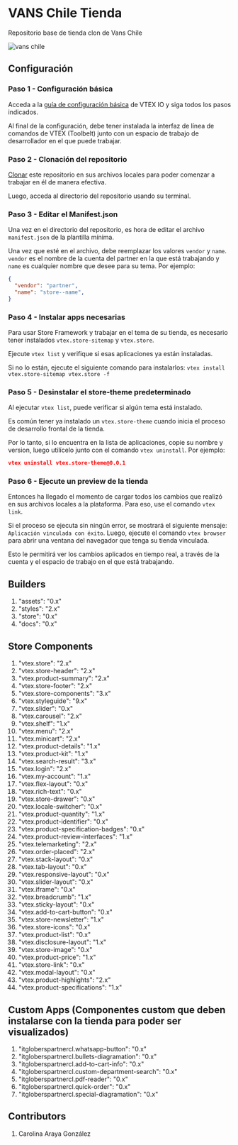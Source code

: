 # VANS Chile Tienda

Repositorio base de tienda clon de Vans Chile

![vans chile](https://user-images.githubusercontent.com/87923794/193928890-1896c3ad-da82-4ee3-aca8-1617e23a49ef.png)


## Configuración
### Paso 1 - Configuración básica

Acceda a la [guía de configuración básica](https://vtex.io/docs/getting-started/build-stores-with-store-framework/1) de VTEX IO y siga todos los pasos indicados.

Al final de la configuración, debe tener instalada la interfaz de línea de comandos de VTEX (Toolbelt) junto con un espacio de trabajo de desarrollador en el que puede trabajar.

### Paso 2 - Clonación del repositorio

[Clonar](https://help.github.com/en/github/creating-cloning-and-archiving-repositories/cloning-a-repository) este repositorio en sus archivos locales para poder comenzar a trabajar en él de manera efectiva.

Luego, acceda al directorio del repositorio usando su terminal.

### Paso 3 - Editar el Manifest.json

Una vez en el directorio del repositorio, es hora de editar el archivo `manifest.json` de la plantilla mínima.

Una vez que esté en el archivo, debe reemplazar los valores `vendor` y `name`. `vendor` es el nombre de la cuenta del partner en la que está trabajando y `name` es cualquier nombre que desee para su tema. Por ejemplo:

```json
{
  "vendor": "partner",
  "name": "store--name",
}
```

### Paso 4 - Instalar apps necesarias

Para usar Store Framework y trabajar en el tema de su tienda, es necesario tener instalados `vtex.store-sitemap` y `vtex.store`.

Ejecute `vtex list` y verifique si esas aplicaciones ya están instaladas.

Si no lo están, ejecute el siguiente comando para instalarlos: `vtex install vtex.store-sitemap vtex.store -f`

### Paso 5 - Desinstalar el store-theme predeterminado

Al ejecutar `vtex list`, puede verificar si algún tema está instalado.

Es común tener ya instalado un `vtex.store-theme` cuando inicia el proceso de desarrollo frontal de la tienda.

Por lo tanto, si lo encuentra en la lista de aplicaciones, copie su nombre y version, luego utilícelo junto con el comando `vtex uninstall`. Por ejemplo:

```json
vtex uninstall vtex.store-theme@0.0.1
```

### Paso 6 - Ejecute un preview de la tienda

Entonces ha llegado el momento de cargar todos los cambios que realizó en sus archivos locales a la plataforma. Para eso, use el comando `vtex link`.

Si el proceso se ejecuta sin ningún error, se mostrará el siguiente mensaje: `Aplicación vinculada con éxito`. Luego, ejecute el comando `vtex browser` para abrir una ventana del navegador que tenga su tienda vinculada.

Esto le permitirá ver los cambios aplicados en tiempo real, a través de la cuenta y el espacio de trabajo en el que está trabajando.

## Builders
1. "assets": "0.x"
2. "styles": "2.x"
3. "store": "0.x"
4. "docs": "0.x"

## Store Components
1.  "vtex.store": "2.x"
2.  "vtex.store-header": "2.x"
3.  "vtex.product-summary": "2.x"
4.  "vtex.store-footer": "2.x"
5.  "vtex.store-components": "3.x"
6.  "vtex.styleguide": "9.x"
7.  "vtex.slider": "0.x"
8.  "vtex.carousel": "2.x"
9.  "vtex.shelf": "1.x"
10. "vtex.menu": "2.x"
11. "vtex.minicart": "2.x"
12. "vtex.product-details": "1.x"
13. "vtex.product-kit": "1.x"
14. "vtex.search-result": "3.x"
15. "vtex.login": "2.x"
16. "vtex.my-account": "1.x"
17. "vtex.flex-layout": "0.x"
18. "vtex.rich-text": "0.x"
19. "vtex.store-drawer": "0.x"
20. "vtex.locale-switcher": "0.x"
21. "vtex.product-quantity": "1.x"
22. "vtex.product-identifier": "0.x"
23. "vtex.product-specification-badges": "0.x"
24. "vtex.product-review-interfaces": "1.x"
25. "vtex.telemarketing": "2.x"
26. "vtex.order-placed": "2.x"
27. "vtex.stack-layout": "0.x"
28. "vtex.tab-layout": "0.x"
29. "vtex.responsive-layout": "0.x"
30. "vtex.slider-layout": "0.x"
31. "vtex.iframe": "0.x"
32. "vtex.breadcrumb": "1.x"
33. "vtex.sticky-layout": "0.x"
34. "vtex.add-to-cart-button": "0.x"
35. "vtex.store-newsletter": "1.x"
36. "vtex.store-icons": "0.x"
37. "vtex.product-list": "0.x"
38. "vtex.disclosure-layout": "1.x"
39. "vtex.store-image": "0.x"
40. "vtex.product-price": "1.x"
41. "vtex.store-link": "0.x"
42. "vtex.modal-layout": "0.x"
43. "vtex.product-highlights": "2.x"
44. "vtex.product-specifications": "1.x"

## Custom Apps (Componentes custom que deben instalarse con la tienda para poder ser visualizados)
1. "itgloberspartnercl.whatsapp-button": "0.x"
2. "itgloberspartnercl.bullets-diagramation": "0.x"
3. "itgloberspartnercl.add-to-cart-info": "0.x"
4. "itgloberspartnercl.custom-department-search": "0.x"
5. "itgloberspartnercl.pdf-reader": "0.x"
6. "itgloberspartnercl.quick-order": "0.x"
7. "itgloberspartnercl.special-diagramation": "0.x"

## Contributors
1. Carolina Araya González
